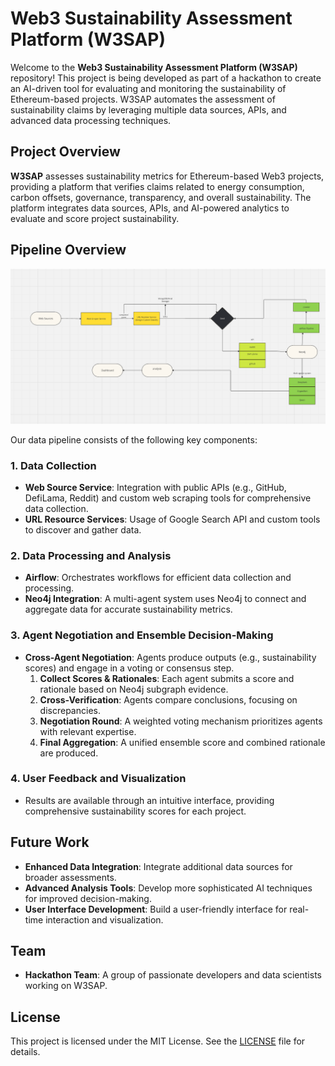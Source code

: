 # Web3 Sustainability Assessment Platform (W3SAP)

Welcome to the **Web3 Sustainability Assessment Platform (W3SAP)** repository! This project is being developed as part of a hackathon to create an AI-driven tool for evaluating and monitoring the sustainability of Ethereum-based projects. W3SAP automates the assessment of sustainability claims by leveraging multiple data sources, APIs, and advanced data processing techniques.

## Project Overview

**W3SAP** assesses sustainability metrics for Ethereum-based Web3 projects, providing a platform that verifies claims related to energy consumption, carbon offsets, governance, transparency, and overall sustainability. The platform integrates data sources, APIs, and AI-powered analytics to evaluate and score project sustainability.

## Pipeline Overview

![Pipeline](asset.png)

Our data pipeline consists of the following key components:

### 1. **Data Collection**
   - **Web Source Service**: Integration with public APIs (e.g., GitHub, DefiLama, Reddit) and custom web scraping tools for comprehensive data collection.
   - **URL Resource Services**: Usage of Google Search API and custom tools to discover and gather data.

### 2. **Data Processing and Analysis**
   - **Airflow**: Orchestrates workflows for efficient data collection and processing.
   - **Neo4j Integration**: A multi-agent system uses Neo4j to connect and aggregate data for accurate sustainability metrics.

### 3. **Agent Negotiation and Ensemble Decision-Making**
   - **Cross-Agent Negotiation**: Agents produce outputs (e.g., sustainability scores) and engage in a voting or consensus step.
     1. **Collect Scores & Rationales**: Each agent submits a score and rationale based on Neo4j subgraph evidence.
     2. **Cross-Verification**: Agents compare conclusions, focusing on discrepancies.
     3. **Negotiation Round**: A weighted voting mechanism prioritizes agents with relevant expertise.
     4. **Final Aggregation**: A unified ensemble score and combined rationale are produced.

### 4. **User Feedback and Visualization**
   - Results are available through an intuitive interface, providing comprehensive sustainability scores for each project.

## Future Work

- **Enhanced Data Integration**: Integrate additional data sources for broader assessments.
- **Advanced Analysis Tools**: Develop more sophisticated AI techniques for improved decision-making.
- **User Interface Development**: Build a user-friendly interface for real-time interaction and visualization.

## Team

- **Hackathon Team**: A group of passionate developers and data scientists working on W3SAP.

## License

This project is licensed under the MIT License. See the [LICENSE](LICENSE) file for details.

